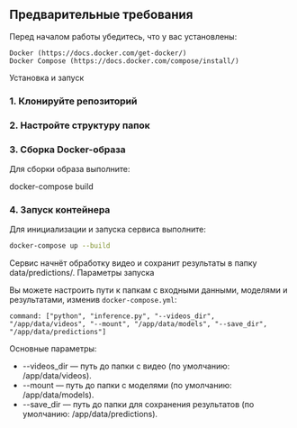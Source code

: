 
## Предварительные требования

Перед началом работы убедитесь, что у вас установлены:

    Docker (https://docs.docker.com/get-docker/)
    Docker Compose (https://docs.docker.com/compose/install/)


Установка и запуск
### 1. Клонируйте репозиторий


### 2. Настройте структуру папок



### 3. Сборка Docker-образа

Для сборки образа выполните:

docker-compose build

### 4. Запуск контейнера

Для инициализации и запуска сервиса выполните:

```bash
docker-compose up --build
```


Сервис начнёт обработку видео и сохранит результаты в папку data/predictions/.
Параметры запуска

Вы можете настроить пути к папкам с входными данными, моделями и результатами, изменив `docker-compose.yml`:

```docker-compose
command: ["python", "inference.py", "--videos_dir", "/app/data/videos", "--mount", "/app/data/models", "--save_dir", "/app/data/predictions"]
```

Основные параметры:

*    --videos_dir — путь до папки с видео (по умолчанию: /app/data/videos).
*    --mount — путь до папки с моделями (по умолчанию: /app/data/models).
*    --save_dir — путь до папки для сохранения результатов (по умолчанию: /app/data/predictions).
